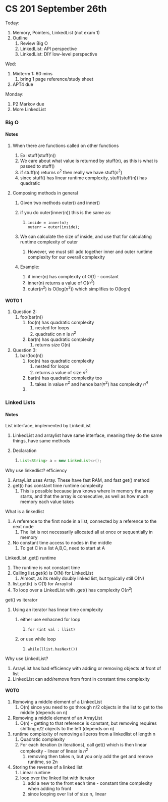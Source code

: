 # CS 201 September 26th

Today:

1. Memory, Pointers, LinkedList (not exam 1)
2. Outline
   1. Review Big O
   2. LinkedList: API perspective
   3. LinkedList: DIY low-level perspective

Wed:

1. Midterm 1: 60 mins
   1. bring 1 page reference/study sheet
2. APT4 due

Monday:

1. P2 Markov due
2. More LinkedList

### Big O

#### Notes

1. When there are functions called on other functions

   1. Ex: stuff(stuff(n))
   2. We care about what value is returned by stuff(n), as this is what is passed to stuff()
   3. if stuff(n) returns $n^2$ then really we have stuff($n^2$)
   4. since stuff() has linear runtime complexity, stuff(stuff(n)) has quadratic

2. Composing methods in general

   1. Given two methods outer() and inner()

   2. if you do outer(inner(n)) this is the same as:

      1. ```
         inside = inner(n);
         outerr = outer(inside);
         ```

   3. We can calculate the size of inside, and use that for calculating runtime complexity of outer

      1. However, we must still add together inner and outer runtime complexity for our overall complexity

   4. Example:

      1. if inner(n) has complexity of O(1) - constant
      2. inner(n) returns a value of O($n^2$)
      3. outer($n^2$) is O(log($n^2$)) which simplifies to O(logn)

#### WOTO 1

1. Question 2:
   1. foo(bar(n))
      1. foo(n) has quadratic complexity 
         1. nested for loops
         2. quadratic on n is $n^2$
      2. bar(n) has quadratic complexity
         1. returns size O(n)
2. Question 3:
   1. bar(foo(n))
      1. foo(n) has quadratic complexity
         1. nested for loops
         2. returns a value of size $n^2$
      2. bar(n) has quadratic complexity too
         1. takes in value $n^2$ and hence bar($n^2$) has complexity $n^4$
      3. 

### Linked Lists

#### Notes

List interface, implemented by LinkedList

1. LinkedList and arraylist have same interface, meaning they do the same things, have same methods

2. Declaration

   1. ```java
      List<String> a = new LinkedList<>();
      ```

Why use linkedlist? efficiency

1. ArrayList uses Array. These have fast RAM, and fast get() method
2. get(i) has constant time runtime complexity
   1. This is possible because java knows where in memory the array starts, and that the array is consecutive, as well as how much memory each value takes

What is a linkedlist

1. A reference to the first node in a list, connected by a reference to the next node
   1. The list is not necessarily allocated all at once or sequentially in memory
2. No constant time access to nodes in the middle
   1. To get C in a list A,B,C, need to start at A

LinkedList .get() runtime

1. The runtime is not constant time
2. Calling list.get(k) is O(N) for LinkedList
   1. Almost, as its really doubly linked list, but typically still O(N)
3. list.get(k) is O(1) for Arraylist
4. To loop over a LinkedList with .get() has complexity O($n^2$)

get() vs iterator

1. Using an iterator has linear time complexity

   1. either use enhacned for loop

      1. ```
         for (int val : llist)
         ```

   2. or use while loop

      1. ```
         while(llist.hasNext())
         ```

Why use LinkedList?

1. ArrayList has bad efficiency with adding or removing objects at front of list
2. LinkedList can add/remove from front in constant time complexity

#### WOTO

1. Removing a middle element of a LinkedList
   1. O(n) since you need to go through n/2 objects in the list to get to the middle (depends on n)
2. Removing a middle element of an ArrayList
   1. O(n) - getting to that reference is constant, but removing requires shifting n/2 objects to the left (depends on n)
3. runtime complexity of removing all zeros from a linkedlist of length n
   1. Quadratic complexity
   2. For each iteration (n iterations), call get() which is then linear complexity - linear of linear is $n^2$
      1. removing then takes n, but you only add the get and remove runtime, so 2n
4. Storing the reverse of a linked list
   1. Linear runtime
   2. loop over the linked list with iterator
      1. add a new to the front each time - constant time complexity when adding to front
      2. since looping over list of size n, linear